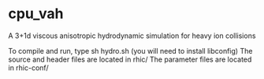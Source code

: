# cpu_vah
A 3+1d viscous anisotropic hydrodynamic simulation for heavy ion collisions

To compile and run, type sh hydro.sh (you will need to install libconfig)
The source and header files are located in rhic/
The parameter files are located in rhic-conf/